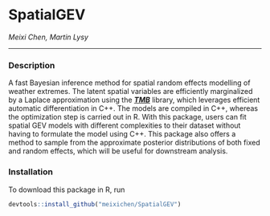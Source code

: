 # SpatialGEV

*Meixi Chen, Martin Lysy*

---

### Description

A fast Bayesian inference method for spatial random effects modelling of weather extremes. The latent spatial variables are efficiently marginalized by a Laplace approximation using the [***TMB***](https://github.com/kaskr/adcomp) library, which leverages efficient automatic differentiation in C++. The models are compiled in C++, whereas the optimization step is carried out in R. With this package, users can fit spatial GEV models with different complexities to their dataset without having to formulate the model using C++.  This package also offers a method to sample from the approximate posterior distributions of both fixed and random effects, which will be useful for downstream analysis. 

### Installation

To download this package in R, run 
```r
devtools::install_github("meixichen/SpatialGEV")
```
